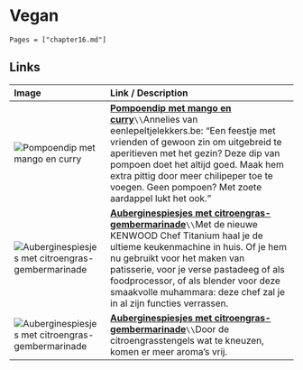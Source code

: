 # Vegan

```@contents
Pages = ["chapter16.md"]
```

## Links

Image| Link / Description |
| :--- | :--- |
| ![Pompoendip met mango en curry](https://www.foodiesmagazine.nl/app/uploads/2021/10/Dip_van_pompoen_met_mango_en_curry-scaled-800x0-c-default.jpg) | **[Pompoendip met mango en curry](https://www.foodiesmagazine.nl/recepten/pompoendip-met-mango-en-curry/)**``\\``Annelies van eenlepeltjelekkers.be: “Een feestje met vrienden of gewoon zin om uitgebreid te aperitieven met het gezin? Deze dip van pompoen doet het altijd goed. Maak hem extra pittig door meer chilipeper toe te voegen. Geen pompoen? Met zoete aardappel lukt het ook.” |
 ![Auberginespiesjes met citroengras-gembermarinade](https://www.foodiesmagazine.nl/app/uploads/2017/01/MG_8964-800x0-c-default.jpg) | **[Auberginespiesjes met citroengras-gembermarinade](https://www.foodiesmagazine.nl/recepten/platbrood-muhammara-kenwood/)**``\\``Met de nieuwe KENWOOD Chef Titanium haal je de ultieme keukenmachine in huis. Of je hem nu gebruikt voor het maken van patisserie, voor je verse pastadeeg of als foodprocessor, of als blender voor deze smaakvolle muhammara: deze chef zal je in al zijn functies verrassen. |
| ![Auberginespiesjes met citroengras-gembermarinade](https://www.foodiesmagazine.nl/app/uploads/2022/07/FD2207-vegabond-citroengras-WillemvSanten-aubergine-scaled-2688x1816-c-default.webp) | **[Auberginespiesjes met citroengras-gembermarinade](https://www.foodiesmagazine.nl/recepten/auberginespiesjes-met-citroengras-gembermarinade/)**``\\``Door de citroengrasstengels wat te kneuzen, komen er meer aroma’s vrij. |